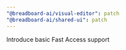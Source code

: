 ```yaml
---
"@breadboard-ai/visual-editor": patch
"@breadboard-ai/shared-ui": patch
---
```


Introduce basic Fast Access support
